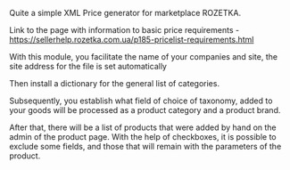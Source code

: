 Quite a simple XML Price generator for marketplace ROZETKA.

Link to the page with information to basic price requirements - https://sellerhelp.rozetka.com.ua/p185-pricelist-requirements.html

With this module, you facilitate the name of your companies and site, the site address for the file is set automatically

Then install a dictionary for the general list of categories.

Subsequently, you establish what field of choice of taxonomy, added to your goods will be processed as a product category and a product brand.

After that, there will be a list of products that were added by hand on the admin of the product page. With the help of checkboxes, it is possible to exclude some fields, and those that will remain with the parameters of the product.
